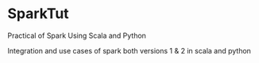 # SparkTut
Practical of Spark Using Scala and Python

Integration and use cases of spark both versions 1 & 2 in scala and python
